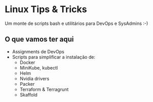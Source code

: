 # Linux Tips & Tricks

Um monte de scripts bash e utilitários para DevOps e SysAdmins :-)

## O que vamos ter aqui

- Assignments de DevOps
- Scripts para simplificar a instalação de:
  - Docker
  - MiniKube, kubectl
  - Helm
  - Nvidia drivers
  - Packer
  - Terraform & Terragrunt
  - Skaffold
